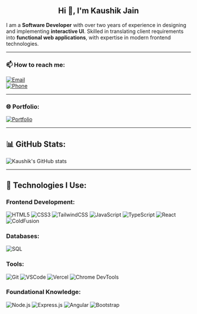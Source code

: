  <div  align="center">
   <H2>
   Hi 👋, I'm Kaushik Jain  
   </H2> 
 </div> 

I am a **Software Developer** with over two years of experience in designing and implementing **interactive UI**. Skilled in translating client requirements into **functional web applications**, with expertise in modern frontend technologies.

---

### 📫 How to reach me:
[![Email](https://img.shields.io/badge/Email-D14836?style=for-the-badge&logo=gmail&logoColor=white)](mailto:kaushikjain67890@gmail.com)  
[![Phone](https://img.shields.io/badge/Phone-25D366?style=for-the-badge&logo=whatsapp&logoColor=white)](tel:+918955302242)

---

### 🌐 Portfolio:
[![Portfolio](https://img.shields.io/badge/Link-000000?style=for-the-badge&logo=vercel&logoColor=white)](https://kaushik-jain-portfolio.vercel.app)

---

## 📊 GitHub Stats:
![Kaushik's GitHub stats](https://github-readme-stats.vercel.app/api?username=kaushik73&show_icons=true&theme=dark)

---

## 🚀 Technologies I Use:

### Frontend Development:
![HTML5](https://img.shields.io/badge/HTML5-E34F26?style=for-the-badge&logo=html5&logoColor=white)
![CSS3](https://img.shields.io/badge/CSS3-1572B6?style=for-the-badge&logo=css3&logoColor=white)
![TailwindCSS](https://img.shields.io/badge/TailwindCSS-38B2AC?style=for-the-badge&logo=tailwind-css&logoColor=white)
![JavaScript](https://img.shields.io/badge/JavaScript-F7DF1E?style=for-the-badge&logo=javascript&logoColor=black)
![TypeScript](https://img.shields.io/badge/TypeScript-007ACC?style=for-the-badge&logo=typescript&logoColor=white)
![React](https://img.shields.io/badge/React-61DAFB?style=for-the-badge&logo=react&logoColor=black)
![ColdFusion](https://img.shields.io/badge/ColdFusion-0C86AC?style=for-the-badge)

### Databases:
![SQL](https://img.shields.io/badge/SQL-4479A1?style=for-the-badge&logo=MySQL&logoColor=white)

### Tools:
![Git](https://img.shields.io/badge/Git-F05032?style=for-the-badge&logo=git&logoColor=white)
![VSCode](https://img.shields.io/badge/VSCode-0078D4?style=for-the-badge&logo=visual-studio-code&logoColor=white)
![Vercel](https://img.shields.io/badge/Vercel-000000?style=for-the-badge&logo=vercel&logoColor=white)
![Chrome DevTools](https://img.shields.io/badge/Chrome_DevTools-4285F4?style=for-the-badge&logo=google-chrome&logoColor=white)

### Foundational Knowledge:
![Node.js](https://img.shields.io/badge/Node.js-339933?style=for-the-badge&logo=nodedotjs&logoColor=white)
![Express.js](https://img.shields.io/badge/Express.js-000000?style=for-the-badge&logo=express&logoColor=white)
![Angular](https://img.shields.io/badge/Angular-DD0031?style=for-the-badge&logo=angular&logoColor=white)
![Bootstrap](https://img.shields.io/badge/Bootstrap-7952B3?style=for-the-badge&logo=bootstrap&logoColor=white)
